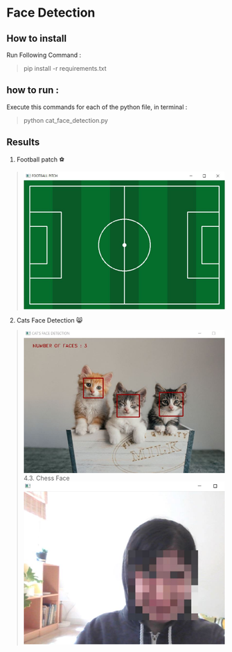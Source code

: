 # Face Detection 

## How to install 
Run Following Command :
> pip install -r requirements.txt 
## how to run :
Execute this commands for each of the python file, in terminal :
> python cat_face_detection.py 
## Results 
1. Football patch ⚽
> ![image](https://github.com/kiana-jahanshid/Image-Processing/blob/main/Assignment_28/outputs/football_pitch.JPG)
2. Cats Face Detection 😸
> ![image](https://github.com/kiana-jahanshid/Image-Processing/blob/main/Assignment_28/outputs/cats.JPG)
4.3. Chess Face 
> ![image](https://github.com/kiana-jahanshid/Image-Processing/blob/main/Assignment_28/outputs/4_3_chess.JPG) 
>
